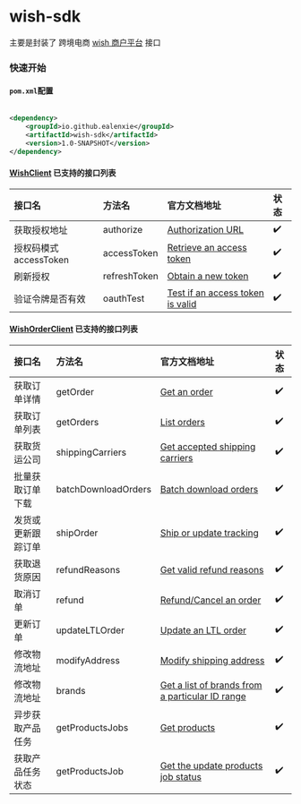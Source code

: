 wish-sdk
======

主要是封装了 跨境电商 [wish 商户平台](https://china-merchant.wish.com/documentation/api/v3/explorer) 接口

### 快速开始

#### `pom.xml`配置

```xml

<dependency>
    <groupId>io.github.ealenxie</groupId>
    <artifactId>wish-sdk</artifactId>
    <version>1.0-SNAPSHOT</version>
</dependency>
```

#### [WishClient](https://github.com/EalenXie/sdk-all/blob/main/wish-sdk/src/main/java/io/github/ealenxie/wish/WishClient.java) 已支持的接口列表

| 接口名              | 方法名          | 官方文档地址                                                                                                                 | 状态  |
|:-----------------|:-------------|:-----------------------------------------------------------------------------------------------------------------------|:----|
| 获取授权地址           | authorize    | [Authorization URL](https://china-merchant.wish.com/documentation/api/v3/reference#section/Authentication)             | ✔️  |
| 授权码模式accessToken | accessToken  | [Retrieve an access token](https://china-merchant.wish.com/documentation/api/v3/reference#section/Authentication)      | ✔️  |
| 刷新授权             | refreshToken | [Obtain a new token](https://www.merchant.wish.com/documentation/api/v3/reference#operation/oauthRefreshToken)         | ✔️  |
| 验证令牌是否有效         | oauthTest    | [Test if an access token is valid](https://china-merchant.wish.com/documentation/api/v3/reference#operation/oauthTest) | ✔️  |

#### [WishOrderClient](https://github.com/EalenXie/sdk-all/blob/main/wish-sdk/src/main/java/io/github/ealenxie/wish/WishOrderClient.java) 已支持的接口列表

| 接口名       | 方法名                 | 官方文档地址                                                                                                                                 | 状态  |
|:----------|:--------------------|:---------------------------------------------------------------------------------------------------------------------------------------|:----|
| 获取订单详情    | getOrder            | [Get an order](https://china-merchant.wish.com/documentation/api/v3/reference#operation/GetOrder)                                      | ✔️  |
| 获取订单列表    | getOrders           | [List orders](https://china-merchant.wish.com/documentation/api/v3/reference#operation/GetMultipleOrders)                              | ✔️  |
| 获取货运公司    | shippingCarriers    | [Get accepted shipping carriers](https://china-merchant.wish.com/documentation/api/v3/reference#operation/GetShippingCarriers)         | ✔️  |
| 批量获取订单下载  | batchDownloadOrders | [Batch download orders](https://china-merchant.wish.com/documentation/api/v3/reference#operation/downloadOrders)                       | ✔️  |
| 发货或更新跟踪订单 | shipOrder           | [Ship or update tracking](https://china-merchant.wish.com/documentation/api/v3/reference#operation/ShipOrder)                          | ✔️  |
| 获取退货原因    | refundReasons       | [Get valid refund reasons](https://china-merchant.wish.com/documentation/api/v3/reference#operation/GetValidRefundReasons)             | ✔️  |
| 取消订单      | refund              | [Refund/Cancel an order](https://china-merchant.wish.com/documentation/api/v3/reference#operation/RefundOrder)                         | ✔️  |
| 更新订单      | updateLTLOrder      | [Update an LTL order](https://china-merchant.wish.com/documentation/api/v3/reference#operation/UpdateOrder)                            | ✔️  |
| 修改物流地址    | modifyAddress       | [Modify shipping address](https://china-merchant.wish.com/documentation/api/v3/reference#operation/ModifyAddress)                      | ✔️  |
| 修改物流地址    | brands              | [Get a list of brands from a particular ID range](https://china-merchant.wish.com/documentation/api/v3/reference#tag/Brands)           | ✔️  |
| 异步获取产品任务  | getProductsJobs     | [Get products](https://china-merchant.wish.com/documentation/api/v3/reference#operation/getProducts)                                   | ✔️  |
| 获取产品任务状态  | getProductsJob      | [Get the update products job status](https://china-merchant.wish.com/documentation/api/v3/reference#operation/getUpdateProductsStatus) | ✔️  |
